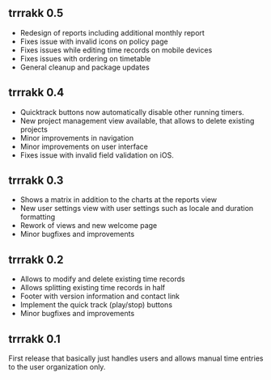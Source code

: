 ## trrrakk 0.5
* Redesign of reports including additional monthly report
* Fixes issue with invalid icons on policy page
* Fixes issues while editing time records on mobile devices
* Fixes issues with ordering on timetable
* General cleanup and package updates

## trrrakk 0.4

* Quicktrack buttons now automatically disable other running timers.
* New project management view available, that allows to delete existing projects
* Minor improvements in navigation
* Minor improvements on user interface
* Fixes issue with invalid field validation on iOS.

## trrrakk 0.3

* Shows a matrix in addition to the charts at the
  reports view
* New user settings view with user settings such
  as locale and duration formatting
* Rework of views and new welcome page
* Minor bugfixes and improvements

## trrrakk 0.2

* Allows to modify and delete existing time records
* Allows splitting existing time records in half
* Footer with version information and contact link
* Implement the quick track (play/stop) buttons
* Minor bugfixes and improvements


## trrrakk 0.1

First release that basically just handles users and allows manual
time entries to the user organization only.
